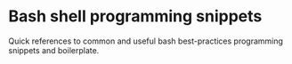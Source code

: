 # Bash shell programming snippets

Quick references to common and useful bash best-practices programming snippets and boilerplate.
